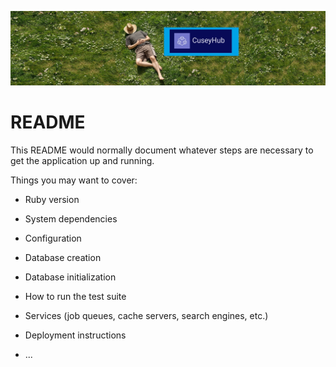 ![CuseyHub](https://github.com/cusey/ImageForWiki/blob/master/Logos/CuseyHub_Banner_Small.jpg)

# README

This README would normally document whatever steps are necessary to get the
application up and running.

Things you may want to cover:

* Ruby version

* System dependencies

* Configuration

* Database creation

* Database initialization

* How to run the test suite

* Services (job queues, cache servers, search engines, etc.)

* Deployment instructions

* ...
